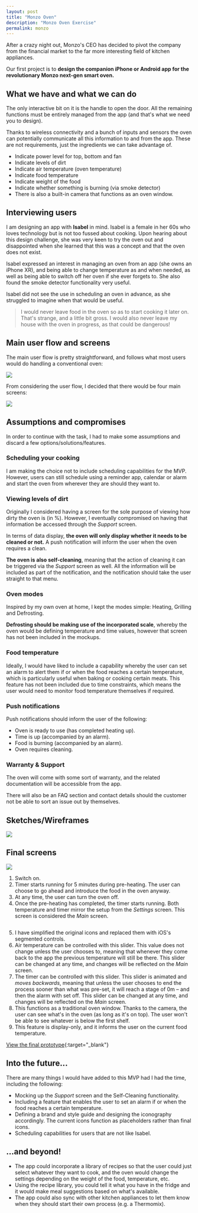 ```yaml
---
layout: post
title: "Monzo Oven"
description: "Monzo Oven Exercise"
permalink: monzo
---
```


After a crazy night out, Monzo's CEO has decided to pivot the company from the financial market to the far more interesting field of kitchen appliances.

Our first project is to **design the companion iPhone or Android app for the revolutionary Monzo next-gen smart oven.**

## What we have and what we can do

The only interactive bit on it is the handle to open the door. All the remaining functions must be entirely managed from the app (and that's what we need you to design).

Thanks to wireless connectivity and a bunch of inputs and sensors the oven can potentially communicate all this information to and from the app. These are not requirements, just the ingredients we can take advantage of.

- Indicate power level for top, bottom and fan
- Indicate levels of dirt
- Indicate air temperature (oven temperature)
- Indicate food temperature
- Indicate weight of the food
- Indicate whether something is burning (via smoke detector)
- There is also a built-in camera that functions as an oven window.

## Interviewing users

I am designing an app with **Isabel** in mind. Isabel is a female in her 60s who loves technology but is not too fussed about cooking. Upon hearing about this design challenge, she was very keen to try the oven out and disappointed when she learned that this was a concept and that the oven does not exist.

Isabel expressed an interest in managing an oven from an app (she owns an iPhone XR), and being able to change temperature as and when needed, as well as being able to switch off her oven if she ever forgets to. She also found the smoke detector functionality very useful.

Isabel did not see the use in scheduling an oven in advance, as she struggled to imagine when that would be useful.

> I would never leave food in the oven so as to start cooking it later on. That's strange, and a little bit gross. I would also never leave my house with the oven in progress, as that could be dangerous!


## Main user flow and screens

The main user flow is pretty straightforward, and follows what most users would do handling a conventional oven:

![](images/case_studies/monzo/oven-flow.png)

From considering the user flow, I decided that there would be four main screens:

![](images/case_studies/monzo/monzo-oven-screens.png)

## Assumptions and compromises

In order to continue with the task, I had to make some assumptions and discard a few options/solutions/features.

### Scheduling your cooking

I am making the choice not to include scheduling capabilities for the MVP. However, users can still schedule using a reminder app, calendar or alarm and start the oven from wherever they are should they want to.

### Viewing levels of dirt

Originally I considered having a screen for the sole purpose of viewing how dirty the oven is (in %). However, I eventually compromised on having that information be accessed through the _Support_ screen.

In terms of data display, **the oven will only display whether it needs to be cleaned or not.** A push notification will inform the user when the oven requires a clean.

**The oven is also self-cleaning**, meaning that the action of cleaning it can be triggered via the _Support_ screen as well. All the information will be included as part of the notification, and the notification should take the user straight to that menu.

### Oven modes

Inspired by my own oven at home, I kept the modes simple: Heating, Grilling and Defrosting.

**Defrosting should be making use of the incorporated scale**, whereby the oven would be defining temperature and time values, however that screen has not been included in the mockups.

### Food temperature

Ideally, I would have liked to include a capability whereby the user can set an alarm to alert them if or when the food reaches a certain temperature, which is particularly useful when baking or cooking certain meats. This feature has not been included due to time constraints, which means the user would need to monitor food temperature themselves if required.

### Push notifications

Push notifications should inform the user of the following:

- Oven is ready to use (has completed heating up).
- Time is up (accompanied by an alarm).
- Food is burning (accompanied by an alarm).
- Oven requires cleaning.

### Warranty & Support

The oven will come with some sort of warranty, and the related documentation will be accessible from the app.

There will also be an FAQ section and contact details should the customer not be able to sort an issue out by themselves.

## Sketches/Wireframes

![](images/case_studies/monzo/monzo-oven-first-sketches.png)

## Final screens

![](images/case_studies/monzo/monzo-oven-start.png)

<ol>
  <li>Switch on.</li>

  <li>Timer starts running for 5 minutes during pre-heating. The user can choose to go ahead and introduce the food in the oven anyway.</li>

  <li>At any time, the user can turn the oven off.</li>

  <li>Once the pre-heating has completed, the timer starts running. Both temperature and timer mirror the setup from the <em>Settings</em> screen. This screen is considered the <em>Main</em> screen.</li>

  <p><img src="images/case_studies/monzo/monzo-oven-cook.png" alt=""></p>

  <li>I have simplified the original icons and replaced them with iOS's segmented controls.</li>

  <li>Air temperature can be controlled with this slider. This value does not change unless the user chooses to, meaning that whenever they come back to the app the previous temperature will still be there. This slider can be changed at any time, and changes will be reflected on the <em>Main</em> screen.</li>

  <li>The timer can be controlled with this slider. This slider is animated and <em>moves backwards</em>, meaning that unless the user chooses to end the process sooner than what was pre-set, it will reach a stage of 0m – and then the alarm with set off. This slider can be changed at any time, and changes will be reflected on the <em>Main</em> screen.</li>

  <li>This functions as a traditional oven window. Thanks to the camera, the user can see what's in the oven (as long as it's on top). The user won't be able to see whatever is below the first shelf.</li>

  <li>This feature is display-only, and it informs the user on the current food temperature.</li>
</ol>


[View the final prototype](https://invis.io/P9RMAOPGU4M#/358956016_Oven-Switch_On){:target="_blank"}

## Into the future...

There are many things I would have added to this MVP had I had the time, including the following:

- Mocking up the _Support_ screen and the Self-Cleaning functionality.
- Including a feature that enables the user to set an alarm if or when the food reaches a certain temperature.
- Defining a brand and style guide and designing the iconography accordingly. The current icons function as placeholders rather than final icons.
- Scheduling capabilities for users that are not like Isabel.

## ...and beyond!

- The app could incorporate a library of recipes so that the user could just select whatever they want to cook, and the oven would change the settings depending on the weight of the food, temperature, etc.
- Using the recipe library, you could tell it what you have in the fridge and it would make meal suggestions based on what's available.
- The app could also sync with other kitchen appliances to let them know when they should start their own process (e.g. a Thermomix).
